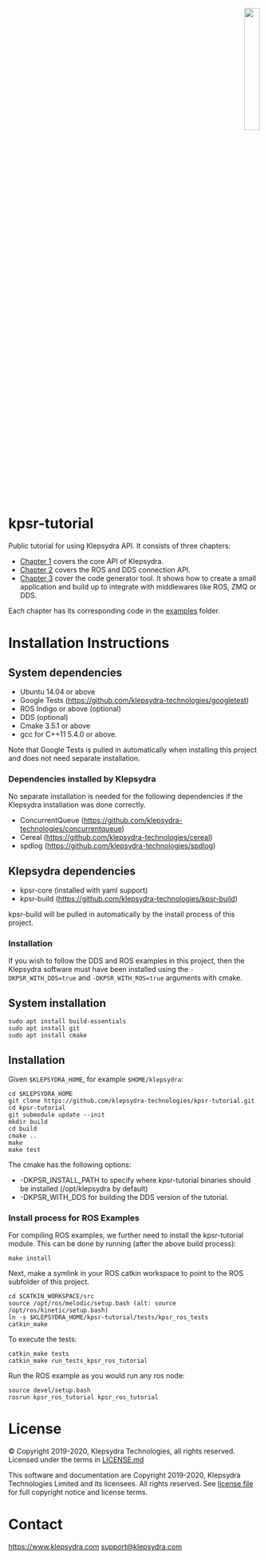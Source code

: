 <p align="right">
  <img width="25%" height="25%"src="./images/klepsydra_logo.jpg">
</p>

# kpsr-tutorial

Public tutorial for using Klepsydra API. It consists of three chapters:

* [Chapter 1](./tutorials/chapter1.md) covers the core API of Klepsydra.
* [Chapter 2](./tutorials/chapter2.md) covers the ROS and DDS connection API.
* [Chapter 3](./tutorials/chapter3.md) cover the code generator tool. It shows how to create a small application and build up to integrate with
middlewares like ROS, ZMQ or DDS.

Each chapter has its corresponding code in the [examples](./examples) folder.

# Installation Instructions

## System dependencies

* Ubuntu 14.04 or above
* Google Tests (https://github.com/klepsydra-technologies/googletest)
* ROS Indigo or above (optional)
* DDS (optional)
* Cmake 3.5.1 or above
* gcc for C++11 5.4.0 or above.

Note that Google Tests is pulled in automatically when installing this project and does not need separate installation.

### Dependencies installed by Klepsydra

No separate installation is needed for the following dependencies if the Klepsydra installation was done correctly.

* ConcurrentQueue (https://github.com/klepsydra-technologies/concurrentqueue)
* Cereal (https://github.com/klepsydra-technologies/cereal)
* spdlog (https://github.com/klepsydra-technologies/spdlog)

## Klepsydra dependencies

* kpsr-core (installed with yaml support)
* kpsr-build (https://github.com/klepsydra-technologies/kpsr-build)

kpsr-build will be pulled in automatically by the install process of this project.

### Installation

If you wish to follow the DDS and ROS examples in this
project, then the Klepsydra software must have been installed using the 
`-DKPSR_WITH_DDS=true` and `-DKPSR_WITH_ROS=true` arguments with cmake.

## System installation

	sudo apt install build-essentials
	sudo apt install git
	sudo apt install cmake

## Installation

Given ```$KLEPSYDRA_HOME```, for example ```$HOME/klepsydra```:

```
cd $KLEPSYDRA_HOME
git clone https://github.com/klepsydra-technologies/kpsr-tutorial.git
cd kpsr-tutorial
git submodule update --init
mkdir build
cd build
cmake ..
make
make test
```

The cmake has the following options:

* -DKPSR_INSTALL_PATH to specify where kpsr-tutorial binaries should be installed (/opt/klepsydra by default)
* -DKPSR_WITH_DDS for building the DDS version of the tutorial.

### Install process for ROS Examples

For compiling ROS examples, we further need to install the kpsr-tutorial module. This can be done by running (after the above build process):
```
make install
```
Next, make a symlink in your ROS catkin workspace to point to  the ROS subfolder of this project.

```
cd $CATKIN_WORKSPACE/src
source /opt/ros/melodic/setup.bash (alt: source /opt/ros/kinetic/setup.bash)
ln -s $KLEPSYDRA_HOME/kpsr-tutorial/tests/kpsr_ros_tests
catkin_make
```

To execute the tests:

```
catkin_make tests
catkin_make run_tests_kpsr_ros_tutorial
```

Run the ROS example as you would run any ros node:

```
source devel/setup.bash
rosrun kpsr_ros_tutorial kpsr_ros_tutorial
```

#  License

&copy; Copyright 2019-2020, Klepsydra Technologies, all rights reserved. Licensed under the terms in [LICENSE.md](./LICENSE.md)

This software and documentation are Copyright 2019-2020, Klepsydra Technologies
Limited and its licensees. All rights reserved. See [license file](./LICENSE.md) for full copyright notice and license terms.

#  Contact

https://www.klepsydra.com
support@klepsydra.com
